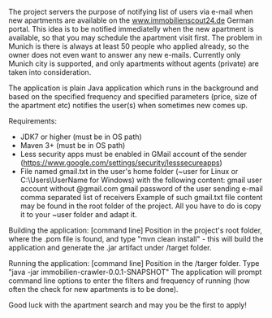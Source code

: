 The project servers the purpose of notifying list of users via e-mail when new apartments are available on the www.immobilienscout24.de German portal.
This idea is to be notified immediatelly when the new apartment is available, so that you may schedule the apartment visit first. The problem in Munich is there is always at least 50 people who applied already, so the owner does not even want to answer any new e-mails.
Currently only Munich city is supported, and only apartments without agents (private) are taken into consideration.

The application is plain Java application which runs in the background and based on the specified frequency and specified parameters (price, size of the apartment etc) notifies the user(s) when sometimes new comes up.

Requirements:
- JDK7 or higher (must be in OS path)
- Maven 3+ (must be in OS path)
- Less security apps must be enabled in GMail account of the sender (https://www.google.com/settings/security/lesssecureapps)
- File named gmail.txt in the user's home folder (~user for Linux or C:\Users\UserName for Windows) with the following content:
gmail user account without @gmail.com
gmail password of the user sending e-mail
comma separated list of receivers
Example of such gmail.txt file content may be found in the root folder of the project. All you have to do is copy it to your ~user folder and adapt it.

Building the application:
[command line] Position in the project's root folder, where the .pom file is found, and type "mvn clean install" - this will build the application and generate the .jar artifact under /target folder.

Running the application:
[command line] Position in the /targer folder.
Type "java -jar immobilien-crawler-0.0.1-SNAPSHOT"
The application will prompt command line options to enter the filters and frequency of running (how often the check for new apartments is to be done).

Good luck with the apartment search and may you be the first to apply!
